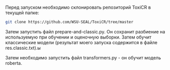 Перед запуском необходимо склонировать репозиторий ToxiCR в текущей папке:
```sh
git clone https://github.com/WSU-SEAL/ToxiCR/tree/master
```

Затем запустить файл prepare-and-classic.py. Он сохранит разбиение на используемую при обучении и оценочную выборки. Затем обучит классические модели (результат моего запуска содержится в файле res.classic.txt).ы

Затем необходимо запустить файл transformers.py - он обучит модель roberta. 
